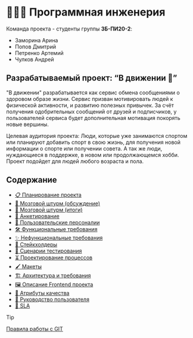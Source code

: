 # 👩🏻‍💻 Программная инженерия
Команда проекта - студенты группы **ЗБ-ПИ20-2**:
- Заморина Арина
- Попов Дмитрий
- Петренко Артемий
- Чулков Андрей
## Разрабатываемый проект: “В движении 👟”
"В движении" разрабатывается как сервис обмена сообщениями о здоровом образе жизни. Сервис призван мотивировать людей к физической активности,
и развитию полезных привычек. За счëт получения одобрительных сообщений от друзей и подписчиков, у пользователей сервиса будет дополнительная 
мотивация покорять новые вершины. 

Целевая аудитория проекта: Люди, которые уже занимаются спортом или планируют добавить спорт в свою жизнь, для получения новой информации о спорте или получении совета. А так же люди, нуждающиеся в поддержке, в новом или продолжающемся хобби. Проект подойдет для людей любого возраста и пола.
## Содержание
- [📋 Планирование проекта](<https://github.com/users/accidentalZero/projects/1>)  
- [🧠 Мозговой штурм (обсуждение)](<../../issues/2>)
- [🧠 Мозговой штурм (итоги)](</Brainstorm.md>)  
- [📝 Анкетирование](</Questionnaire.md>)  
- [👥 Пользовательские персоналии](</Personalities.md>)
- [🛠️ Функциональные требования](</FunctionalRequirements.md>)
- [✨ Нефункциональные требования](</NotFunctionalRequirements.md>)
- [👔 Стейкхолдеры](<Stakeholders.md>)
- [🔎 Сценарии тестирования](<TestCases.md>)
- [⏳ Проектирование процессов](</Process.md>)
- [🖌️ Макеты ](</Site.md>)
- [🏗️ Архитектура и требования](</architecture-and-requirements/ArchitectureRequirements.md>)
- [🖼️ Описание Frontend проекта](</architecture-and-requirements/Frontend.md>)
- [📐 Атрибуты качества](</QualityAttributes.md>)
- [📇 Руководство пользователя](</userGuide.md>)
- [📗 SLA](</SLA.md>)


> [!TIP]
> [Правила работы с GIT](</Git.md>)

